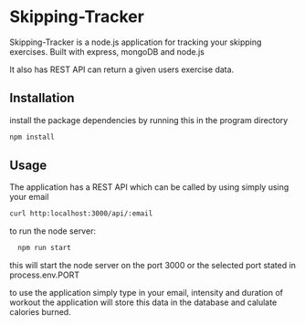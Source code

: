 # Skipping-Tracker
Skipping-Tracker is a node.js application for tracking your skipping exercises.
Built with express, mongoDB and node.js

It also has REST API can return a given users exercise data.

## Installation
install the package dependencies by running this in the program directory
```bash
npm install
```

## Usage
The application has a REST API which can be called by using simply using your email

```bash
curl http:localhost:3000/api/:email
```

to run the node server:
```bash
  npm run start
```
this will start the node server on the port 3000 or the selected port stated in process.env.PORT


to use the application simply type in your email, intensity and duration of workout
the application will store this data in the database and calulate calories burned.

